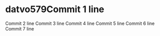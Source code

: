 # datvo579Commit 1 line
Commit 2 line
Commit 3 line
Commit 4 line
Commit 5 line
Commit 6 line
Commit 7 line
